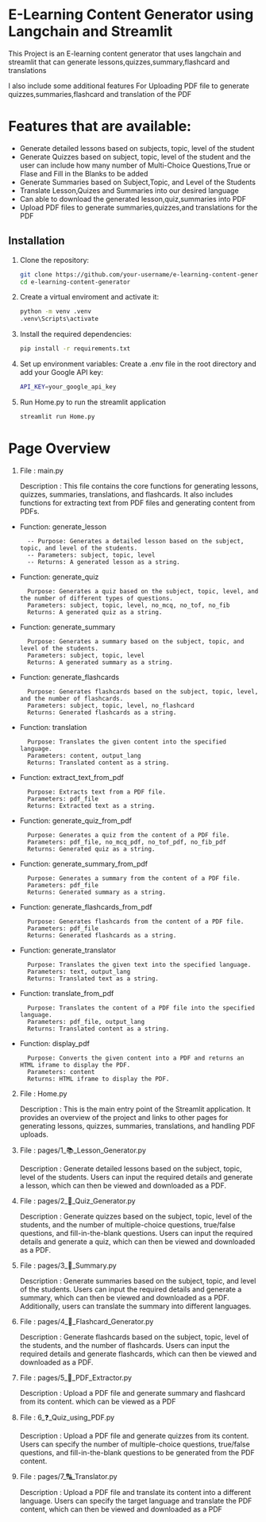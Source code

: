 # E-Learning Content Generator using Langchain and Streamlit

This Project is an E-learning content generator that uses langchain and streamlit that can generate lessons,quizzes,summary,flashcard and translations

I also include some additional features For Uploading PDF file to generate quizzes,summaries,flashcard and translation of the PDF

# Features that are available:

- Generate detailed lessons based on subjects, topic, level of the student
- Generate Quizzes based on subject, topic, level of the student and the user can include how many number of Multi-Choice Questions,True or Flase and Fill in the Blanks to be added
- Generate Summaries based on Subject,Topic, and Level of the Students
- Translate Lesson,Quizes and Summaries into our desired language
- Can able to download the generated lesson,quiz,summaries into PDF
- Upload PDF files to generate summaries,quizzes,and translations for the PDF

## Installation

1. Clone the repository:
   ```sh
   git clone https://github.com/your-username/e-learning-content-generator.git
   cd e-learning-content-generator

2. Create a virtual enviroment and activate it:
    ```sh
    python -m venv .venv
    .venv\Scripts\activate

3. Install the required dependencies:
    ```sh 
    pip install -r requirements.txt

4. Set up environment variables: Create a .env file in the root directory   and add your Google API key:
    ```sh
    API_KEY=your_google_api_key

5. Run Home.py to run the streamlit application
    ```sh
    streamlit run Home.py

# Page Overview

1. File : main.py
    
    Description : This file contains the core functions for generating lessons, quizzes, summaries, translations, and flashcards. It also includes functions for extracting text from PDF files and generating content from PDFs.

- Function: generate_lesson

        -- Purpose: Generates a detailed lesson based on the subject, topic, and level of the students.
        -- Parameters: subject, topic, level
        -- Returns: A generated lesson as a string.
- Function: generate_quiz

        Purpose: Generates a quiz based on the subject, topic, level, and the number of different types of questions.
        Parameters: subject, topic, level, no_mcq, no_tof, no_fib
        Returns: A generated quiz as a string.
- Function: generate_summary

        Purpose: Generates a summary based on the subject, topic, and level of the students.
        Parameters: subject, topic, level
        Returns: A generated summary as a string.
- Function: generate_flashcards

        Purpose: Generates flashcards based on the subject, topic, level, and the number of flashcards.
        Parameters: subject, topic, level, no_flashcard
        Returns: Generated flashcards as a string.
- Function: translation

        Purpose: Translates the given content into the specified language.
        Parameters: content, output_lang
        Returns: Translated content as a string.
- Function: extract_text_from_pdf

        Purpose: Extracts text from a PDF file.
        Parameters: pdf_file
        Returns: Extracted text as a string.

- Function: generate_quiz_from_pdf

        Purpose: Generates a quiz from the content of a PDF file.
        Parameters: pdf_file, no_mcq_pdf, no_tof_pdf, no_fib_pdf
        Returns: Generated quiz as a string.

- Function: generate_summary_from_pdf

        Purpose: Generates a summary from the content of a PDF file.
        Parameters: pdf_file
        Returns: Generated summary as a string.

- Function: generate_flashcards_from_pdf

        Purpose: Generates flashcards from the content of a PDF file.
        Parameters: pdf_file
        Returns: Generated flashcards as a string.

- Function: generate_translator

        Purpose: Translates the given text into the specified language.
        Parameters: text, output_lang
        Returns: Translated text as a string.

- Function: translate_from_pdf

        Purpose: Translates the content of a PDF file into the specified language.
        Parameters: pdf_file, output_lang
        Returns: Translated content as a string.

- Function: display_pdf

        Purpose: Converts the given content into a PDF and returns an HTML iframe to display the PDF.
        Parameters: content
        Returns: HTML iframe to display the PDF.

2. File : Home.py
    
    Description : This is the main entry point of the Streamlit application. It provides an overview of the project and links to other pages for generating lessons, quizzes, summaries, translations, and handling PDF uploads.

3. File : pages/1_📚_Lesson_Generator.py
    
    Description :  Generate detailed lessons based on the subject, topic, level of the students. Users can input the required details and generate a lesson, which can then be viewed and downloaded as a PDF.

4. File : pages/2_📝_Quiz_Generator.py
    
    Description : Generate quizzes based on the subject, topic, level of the students, and the number of multiple-choice questions, true/false questions, and fill-in-the-blank questions. Users can input the required details and generate a quiz, which can then be viewed and downloaded as a PDF.

5. File : pages/3_💬_Summary.py
    
    Description : Generate summaries based on the subject, topic, and level of the students. Users can input the required details and generate a summary, which can then be viewed and downloaded as a PDF. Additionally, users can translate the summary into different languages.

6. File : pages/4_📇_Flashcard_Generator.py
    
    Description : Generate flashcards based on the subject, topic, level of the students, and the number of flashcards. Users can input the required details and generate flashcards, which can then be viewed and downloaded as a PDF.

7. File : pages/5_🎴_PDF_Extractor.py
    
    Description : Upload a PDF file and generate summary and flashcard from its content. which can be viewed as a PDF

8. File : 6_❓_Quiz_using_PDF.py

    Description : Upload a PDF file and generate quizzes from its content. Users can specify the number of multiple-choice questions, true/false questions, and fill-in-the-blank questions to be generated from the PDF content.

9. File : pages/7_🔠_Translator.py
    
    Description : Upload a PDF file and translate its content into a different language. Users can specify the target language and translate the PDF content, which can then be viewed and downloaded as a PDF